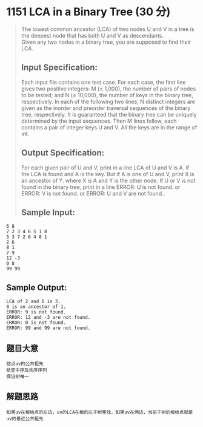 # 1151 LCA in a Binary Tree (30 分)  
> The lowest common ancestor (LCA) of two nodes U and V in a tree is the deepest node that has both U and V as descendants.  
> Given any two nodes in a binary tree, you are supposed to find their LCA.  
> ## Input Specification:  
> Each input file contains one test case. For each case, the first line gives two positive integers: M (≤ 1,000), the number of pairs of nodes to be tested; and N (≤ 10,000), the number of keys in the binary tree, respectively. In each of the following two lines, N distinct integers are given as the inorder and preorder traversal sequences of the binary tree, respectively. It is guaranteed that the binary tree can be uniquely determined by the input sequences. Then M lines follow, each contains a pair of integer keys U and V. All the keys are in the range of int.  
> ## Output Specification:  
> For each given pair of U and V, print in a line LCA of U and V is A. if the LCA is found and A is the key. But if A is one of U and V, print X is an ancestor of Y. where X is A and Y is the other node. If U or V is not found in the binary tree, print in a line ERROR: U is not found. or ERROR: V is not found. or ERROR: U and V are not found..  
> ## Sample Input:
```
6 8
7 2 3 4 6 5 1 8
5 3 7 2 6 4 8 1
2 6
8 1
7 9
12 -3
0 8
99 99
```
## Sample Output:
```
LCA of 2 and 6 is 3.
8 is an ancestor of 1.
ERROR: 9 is not found.
ERROR: 12 and -3 are not found.
ERROR: 0 is not found.
ERROR: 99 and 99 are not found.
```
## 题目大意
```
结点uv的公共祖先
给定中序及先序序列
保证树唯一
```
## 解题思路
```
如果uv在根结点的左边，uv的LCA在根的左子树里找，如果uv在两边，当前子树的根结点就是uv的最近公共祖先
```